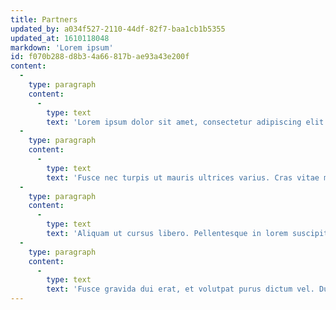 ```yaml
---
title: Partners
updated_by: a034f527-2110-44df-82f7-baa1cb1b5355
updated_at: 1610118048
markdown: 'Lorem ipsum'
id: f070b288-d8b3-4a66-817b-ae93a43e200f
content:
  -
    type: paragraph
    content:
      -
        type: text
        text: 'Lorem ipsum dolor sit amet, consectetur adipiscing elit. Etiam pharetra sed eros sit amet laoreet. Aenean sollicitudin euismod interdum. Suspendisse condimentum cursus urna quis vestibulum. Maecenas suscipit tincidunt porttitor. Sed quis odio metus. Mauris posuere in mi quis semper. Etiam tortor leo, rutrum rutrum mi eget, faucibus vehicula ex. Aenean maximus convallis nunc, ut dignissim ipsum hendrerit quis. Vestibulum luctus mi lacus, ac fermentum neque pulvinar sit amet. Duis pharetra eget nibh a dapibus. Ut a libero nisi. Phasellus sit amet metus elementum, imperdiet eros id, lacinia felis. Nullam tempus mi ultrices ipsum feugiat tempor.'
  -
    type: paragraph
    content:
      -
        type: text
        text: 'Fusce nec turpis ut mauris ultrices varius. Cras vitae malesuada lorem. Quisque non felis eget eros iaculis interdum. Fusce ut quam quam. Quisque consequat metus sed leo blandit hendrerit. Nunc quis lorem vel odio dignissim pharetra pretium quis est. Donec commodo posuere massa, ut placerat tortor suscipit nec. Phasellus id faucibus nulla. Aliquam mollis arcu non mauris sollicitudin, id ornare orci ultricies. Duis vitae commodo eros.'
  -
    type: paragraph
    content:
      -
        type: text
        text: 'Aliquam ut cursus libero. Pellentesque in lorem suscipit, dignissim ipsum vel, tempus ante. Vivamus sodales vestibulum odio a eleifend. Curabitur quis libero vel lectus volutpat fringilla semper a sem. Cras quis felis justo. Aliquam imperdiet dolor eu velit mollis egestas. Pellentesque habitant morbi tristique senectus et netus et malesuada fames ac turpis egestas. Nunc hendrerit lacinia velit sed tincidunt. Vestibulum ante ipsum primis in faucibus orci luctus et ultrices posuere cubilia curae; Aliquam eget venenatis sapien, in sollicitudin ipsum. Morbi id orci non metus rhoncus blandit eu ut lectus.'
  -
    type: paragraph
    content:
      -
        type: text
        text: 'Fusce gravida dui erat, et volutpat purus dictum vel. Duis et mauris lobortis, scelerisque leo vitae, fringilla metus. Aliquam euismod, ante eget scelerisque suscipit, nisi eros eleifend nibh, sit amet dapibus velit mauris sit amet diam. Fusce vitae finibus lectus. Donec vitae eleifend risus, id malesuada mauris. Pellentesque et sodales ipsum. Integer congue nisi nec odio faucibus posuere. Phasellus ornare consectetur ligula, in ullamcorper nisi faucibus ac. Integer faucibus, mauris vitae tempus ornare, orci sapien porttitor sapien, id sagittis nulla leo id ipsum. Integer nec velit turpis. Nullam risus purus, efficitur auctor vestibulum sit amet, mattis ac odio. Vestibulum lacinia est ut consectetur scelerisque. Aenean rutrum ultricies est venenatis venenatis.'
---
```

